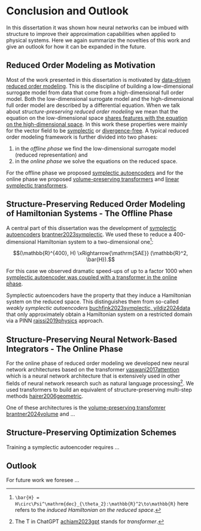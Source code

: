 # Conclusion and Outlook

In this dissertation it was shown how neural networks can be imbued with structure to improve their approximation capabilities when applied to physical systems. Here we again summarize the novelties of this work and give an outlook for how it can be expanded in the future.

## Reduced Order Modeling as Motivation

Most of the work presented in this dissertation is motivated by [data-driven reduced order modeling](@ref "Basic Concepts of Reduced Order Modeling"). This is the discipline of building a low-dimensional surrogate model from data that come from a high-dimensional full order model. Both the low-dimensional surrogate model and the high-dimensional full order model are described by a differential equation. When we talk about *structure-preserving reduced order modeling* we mean that the equation on the low-dimensional space [shares features with the equation on the high-dimensional space](@ref "Hamiltonian Model Order Reduction"). In this work these properties were mainly for the vector field to be [symplectic](@ref "Symplectic Systems") or [divergence-free](@ref "Divergence-Free Vector Fields"). A typical reduced order modeling framework is further divided into two phases:
1. in the *offline phase* we find the low-dimensional surrogate model (reduced representation) and
2. in the *online phase* we solve the equations on the reduced space.

For the offline phase we proposed [symplectic autoencoders](@ref "The Symplectic Autoencoder") and for the online phase we proposed [volume-preserving transformers](@ref "Volume-Preserving Transformer") and [linear symplectic transformers](@ref "Linear Symplectic Transformer").

## Structure-Preserving Reduced Order Modeling of Hamiltonian Systems - The Offline Phase

A central part of this dissertation was the development of [symplectic autoencoders](@ref "The Symplectic Autoencoder") [brantner2023symplectic](@cite). We used these to reduce a 400-dimensional Hamiltonian system to a two-dimensional one[^1]:

[^1]: ``\bar{H} = H\circ\Psi^\mathrm{dec}_{\theta_2}:\mathbb{R}^2\to\mathbb{R}`` here refers to the *induced Hamiltonian on the reduced space*. 

```math
(\mathbb{R}^{400}, H) \xRightarrow{\mathrm{SAE}} (\mathbb{R}^2, \bar{H}).
```

For this case we observed dramatic speed-ups of up to a factor 1000 when [symplectic autoencoder was coupled with a transformer in the online phase](@ref "Symplectic Autoencoders and the Toda Lattice").

Symplectic autoencoders have the property that they induce a Hamiltonian system on the reduced space. This distinguishes them from so-called *weakly symplectic autoencoders* [buchfink2023symplectic, yildiz2024data](@cite) that only approximately obtain a Hamiltonian system on a restricted domain via a PINN [raissi2019physics](@cite) approach.

## Structure-Preserving Neural Network-Based Integrators - The Online Phase

For the online phase of reduced order modeling we developed new neural network architectures based on the transformer [vaswani2017attention](@cite) which is a neural network architecture that is extensively used in other fields of neural network research such as natural language processing[^2]. We used transformers to build an equivalent of structure-preserving multi-step methods [hairer2006geometric](@cite).

[^2]: The T in ChatGPT [achiam2023gpt](@cite) stands for *transformer*.

One of these architectures is the [volume-preserving transfomrer](@ref "Volume-Preserving Transformer") [brantner2024volume](@cite) and ...


## Structure-Preserving Optimization Schemes

Training a symplectic autoencoder requires ...

## Outlook

For future work we foresee ...
